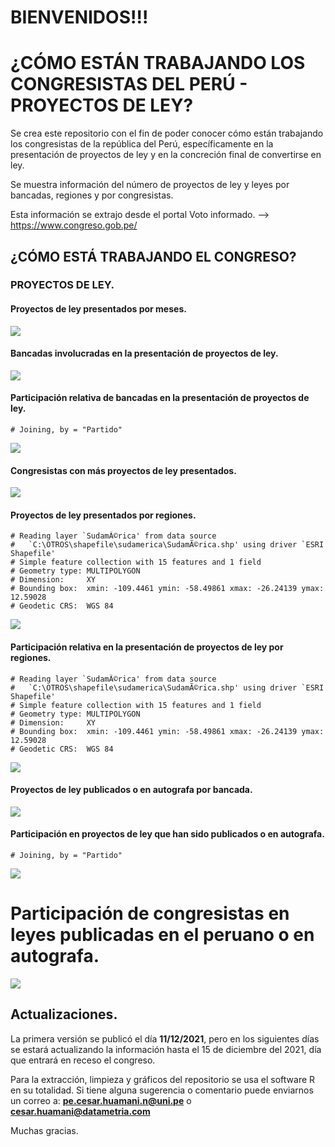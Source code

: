 
# BIENVENIDOS!!!

# ¿CÓMO ESTÁN TRABAJANDO LOS CONGRESISTAS DEL PERÚ - PROYECTOS DE LEY?

Se crea este repositorio con el fin de poder conocer cómo están
trabajando los congresistas de la república del Perú, específicamente en
la presentación de proyectos de ley y en la concreción final de
convertirse en ley.

Se muestra información del número de proyectos de ley y leyes por
bancadas, regiones y por congresistas.

Esta información se extrajo desde el portal Voto informado. —&gt;
<https://www.congreso.gob.pe/>

## ¿CÓMO ESTÁ TRABAJANDO EL CONGRESO?

### PROYECTOS DE LEY.

#### Proyectos de ley presentados por meses.

![](README-unnamed-chunk-3-1.png)<!-- -->

#### Bancadas involucradas en la presentación de proyectos de ley.

![](README-unnamed-chunk-4-1.png)<!-- -->

#### Participación relativa de bancadas en la presentación de proyectos de ley.

    # Joining, by = "Partido"

![](README-unnamed-chunk-5-1.png)<!-- -->

#### Congresistas con más proyectos de ley presentados.

![](README-unnamed-chunk-6-1.png)<!-- -->

#### Proyectos de ley presentados por regiones.

    # Reading layer `SudamÃ©rica' from data source 
    #   `C:\OTROS\shapefile\sudamerica\SudamÃ©rica.shp' using driver `ESRI Shapefile'
    # Simple feature collection with 15 features and 1 field
    # Geometry type: MULTIPOLYGON
    # Dimension:     XY
    # Bounding box:  xmin: -109.4461 ymin: -58.49861 xmax: -26.24139 ymax: 12.59028
    # Geodetic CRS:  WGS 84

![](README-unnamed-chunk-7-1.png)<!-- -->

#### Participación relativa en la presentación de proyectos de ley por regiones.

    # Reading layer `SudamÃ©rica' from data source 
    #   `C:\OTROS\shapefile\sudamerica\SudamÃ©rica.shp' using driver `ESRI Shapefile'
    # Simple feature collection with 15 features and 1 field
    # Geometry type: MULTIPOLYGON
    # Dimension:     XY
    # Bounding box:  xmin: -109.4461 ymin: -58.49861 xmax: -26.24139 ymax: 12.59028
    # Geodetic CRS:  WGS 84

![](README-unnamed-chunk-8-1.png)<!-- -->

#### Proyectos de ley publicados o en autografa por bancada.

![](README-unnamed-chunk-9-1.png)<!-- -->

#### Participación en proyectos de ley que han sido publicados o en autografa.

    # Joining, by = "Partido"

![](README-unnamed-chunk-10-1.png)<!-- -->

# Participación de congresistas en leyes publicadas en el peruano o en autografa.

![](README-unnamed-chunk-11-1.png)<!-- -->

## Actualizaciones.

La primera versión se publicó el día **11/12/2021**, pero en los
siguientes días se estará actualizando la información hasta el 15 de
diciembre del 2021, día que entrará en receso el congreso.

Para la extracción, limpieza y gráficos del repositorio se usa el
software R en su totalidad. Si tiene alguna sugerencia o comentario
puede enviarnos un correo a: **<pe.cesar.huamani.n@uni.pe>** o
**<cesar.huamani@datametria.com>**

Muchas gracias.

